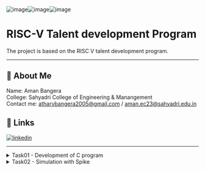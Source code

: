 ![image](https://github.com/user-attachments/assets/d861ad0c-deff-460e-b453-b04367cc54e3)![image](https://github.com/user-attachments/assets/0d69ef82-9dab-41fa-8c39-27cde9549ace)![image](https://github.com/user-attachments/assets/438ee38a-783d-481d-898f-e6a3314aee54)
# RISC-V Talent development Program

The project is based on the RISC V talent development program.
***
## 🚀 About Me 

Name: Aman Bangera <br>
College: Sahyadri College of Engineering & Manangement<br>
Contact me: atharvbangera2005@gmail.com / aman.ec23@sahyadri.edu.in<br>

## 🔗 Links
[![linkedin](https://img.shields.io/badge/linkedin-0A66C2?style=for-the-badge&logo=linkedin&logoColor=white)](https://www.linkedin.com/in/amanbangera?utm_source=share&utm_campaign=share_via&utm_content=profile&utm_medium=android_app)


---
<details>
  <summary>Task01 - Development of C program</summary>

---
### Step01: Fire up the terminal 
```bash
vsduser@vsduser-VirtualBox:~$
```

---

### Step02: change the directory to home
```bash
cd
```

---

### Step03: open leafpad  
```bash
leafpad sum1ton.c &
```

---

### Step04: Write the code
```c
#include<stdio.h>
int main(){
    int sum = 0, n = 100, i;
    for(i=0; i<=n; i++){
        sum+=i;
        printf("The sum from 1 to 100: %d \n", sum);
    }
    return 0;
}
```

---

### Step05: Save the file and run the following prompt in terminal to compile the program 
```bash
gcc sum1ton.c
```

---

### Step05: run the program
```bash
./a.out
```
![run](https://github.com/amanbangeraa/samsung-riscv/blob/main/Task01/01-output.png?raw=true)

---

### Step07: Compile the program in Assembly
```bash
riscv64-unknown-elf-gcc -O1 -mabi=lp64 -march=rv6 4i-o sum1ton.o sum1ton.c
```
![assembly](https://github.com/amanbangeraa/samsung-riscv/blob/main/Task01/04-assembydump.png?raw=true)


---

### Step08: disassemble the sum1ton.o object file for the RISC-V 64-bit architecture, displaying its assembly instructions
```bash
riscv64-unknown-elf-objdump -d sum1ton.o
```

---

### Step09: disassemble the sum1ton.o object file for the RISC-V 64-bit architecture, enable easy scrolling
```bash
riscv64-unknown-elf-objdump -d sum1ton.o | less
```
![step09](https://github.com/amanbangeraa/samsung-riscv/blob/main/Task01/05-assemblydumpless.png?raw=true)


---

### Step10: Search for the main section
![obj2](https://github.com/amanbangeraa/samsung-riscv/blob/main/Task01/06-searchmain.png?raw=true)


---

### Step10: observe the begining and final bit and count the number of instructions executed using a programmable calculator and verify with the code
![obj2](https://github.com/amanbangeraa/samsung-riscv/blob/main/Task01/08-bitcalculation2.png?raw=true)

### Step 12: Compare the results with optimizations (-Ofast)
```bash
riscv64-unknown-elf-gcc -Ofast -mabi=lp64 -march=rv6 4i-o sum1ton.o sum1ton.c
```

Once you have the optimized object file, disassemble it again:
```bash
riscv64-unknown-elf-objdump -d sum1ton.o | less
```
Then, perform the same search for main and instruction count calculations to compare with the non-optimized version.

</details>
<details>
  <summary>Task02 - Simulation with Spike</summary>
***
SPIKE is a simulator for the RISC-V architecture, allowing you to test and debug RISC-V programs without needing real hardware. It simulates a RISC-V processor and cache, and can run programs or even a Linux kernel. 

PK (Proxy Kernel) is a lightweight environment that helps run statically-linked RISC-V programs, acting like a simple operating system.

Test SPIKE through running a sample program (e.g. sum1ton.c) using both the gcc compiler and the RISC-V compiler. Confirm the two compilers produced the same output in executing the program on the simulator. 
  ### Step01: Compile and run the program
  ```bash
  cat sum1ton.c
  ```

  ```bash
  gcc sum1ton.c
  ```

  ```bash
  ./a.out
  ```
  ![c compilation](https://github.com/amanbangeraa/samsung-riscv/blob/main/Task02/00-cCompilation.png?raw=true)
  
  ---
  ### Step02: Compile with Optimization Level -O1
  ```bash
  riscv64-unknown-elf-gcc -O1 -mabi=lp64 -march=rv64i -o sum1ton.o sum1ton.c
  ```
  ![o1](https://github.com/amanbangeraa/samsung-riscv/blob/main/Task02/01-O1compilation.png?raw=true)
  ---
  
  ### Step03: Generate an Object Dump
  ```bash
  riscv64-unknown-elf-objdump -d sum1ton.o | less
  ```
  
  ---
  ### Step04: Run the Program with the SPIKE Debugger
  ```bash
  spike -d pk sum1ton.o
  ```
  ![spike](https://github.com/amanbangeraa/samsung-riscv/blob/main/Task02/02-o1spike%20compilation.png?raw=true)
  ---

  ### Step05: Compile with Optimization Level -Ofast
  ```bash
  riscv64-unknown-elf-gcc -Ofast -mabi=lp64 -march=rv64i -o sum1ton.o sum1ton.c
  riscv64-unknown-elf-objdump -d sum1ton.o | less
  ```
  ![](https://github.com/amanbangeraa/samsung-riscv/blob/main/Task02/03-ofast.png?raw=true)
  ---
  ### Step06: Run the Program with the SPIKE Debugger
  ```bash
  spike -d pk sum1ton.o
  ```
  ![](https://github.com/amanbangeraa/samsung-riscv/blob/main/Task02/04-spikecompilation.png?raw=true)
  ### Step07: Compare Outputs
  O1 debug using Spike
  ![](https://github.com/amanbangeraa/samsung-riscv/blob/main/Task02/02-o1spike%20compilation.png?raw=true)
  ---
  Ofast debug using Spike
  ![](https://github.com/amanbangeraa/samsung-riscv/blob/main/Task02/04-spikecompilation.png?raw=true)
  Compare Outputs
  Once both versions (-O1 and -Ofast) have been compiled and run, compare the outputs from both compilers. You should check:
  
  Whether the outputs match between the GCC and RISC-V compiler.
  Any differences in the assembly code or execution behavior due to optimization.

</details>
